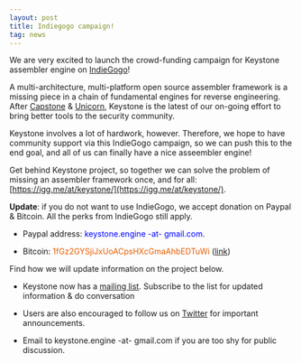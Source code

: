 ```yaml
---
layout: post
title: Indiegogo campaign!
tag: news
---
```


We are very excited to launch the crowd-funding campaign for Keystone assembler engine on [IndieGogo](https://igg.me/at/keystone/)!

A multi-architecture, multi-platform open source assembler framework is a missing piece in a chain of fundamental engines for reverse engineering. After [Capstone](http://www.capstone-engine.org) & [Unicorn](http://www.unicorn-engine.org), Keystone is the latest of our on-going effort to bring better tools to the security community.

Keystone involves a lot of hardwork, however. Therefore, we hope to have community support via this IndieGogo campaign, so we can push this to the end goal, and all of us can finally have a nice asseembler engine!

Get behind Keystone project, so together we can solve the problem of missing an assembler framework once, and for all: [https://igg.me/at/keystone/](https://igg.me/at/keystone/).

**Update**: if you do not want to use IndieGogo, we accept donation on Paypal & Bitcoin. All the perks from IndieGogo still apply.

- Paypal address: <font color="blue">keystone.engine -at- gmail.com</font>.

- Bitcoin: <font color="#E65C00">1fGz2GYSjiJxUoACpsHXcGmaAhbEDTuWi</font> ([link](bitcoin:1fGz2GYSjiJxUoACpsHXcGmaAhbEDTuWi?message=donation))

Find how we will update information on the project below.

- Keystone now has a [mailing list](http://www.freelists.org/list/keystone-engine). Subscribe to the list for updated information & do conversation

- Users are also encouraged to follow us on [Twitter](https://twitter.com/keystone_engine) for important announcements.

- Email to keystone.engine -at- gmail.com if you are too shy for public discussion.

